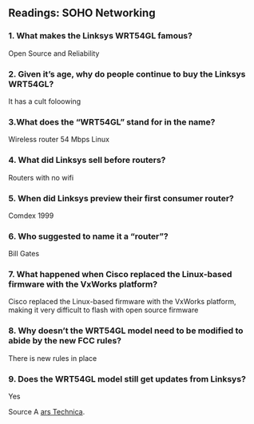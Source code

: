 ## Readings: SOHO Networking

 ### 1. What makes the Linksys WRT54GL famous?
  Open Source and Reliability
### 2. Given it’s age, why do people continue to buy the Linksys WRT54GL?
It has a cult foloowing 
### 3.What does the “WRT54GL” stand for in the name?
Wireless router 54 Mbps Linux
### 4. What did Linksys sell before routers?
Routers with no wifi
### 5. When did Linksys preview their first consumer router?
Comdex 1999
### 6. Who suggested to name it a “router”?
Bill Gates
### 7. What happened when Cisco replaced the Linux-based firmware with the VxWorks platform?
Cisco replaced the Linux-based firmware with the VxWorks platform, making it very difficult to flash with open source firmware
### 8. Why doesn’t the WRT54GL model need to be modified to abide by the new FCC rules?
There is new rules in place
### 9. Does the WRT54GL model still get updates from Linksys?
Yes 

Source A [ars Technica](https://arstechnica.com/information-technology/2016/07/the-wrt54gl-a-54mbps-router-from-2005-still-makes-millions-for-linksys/"Title").
